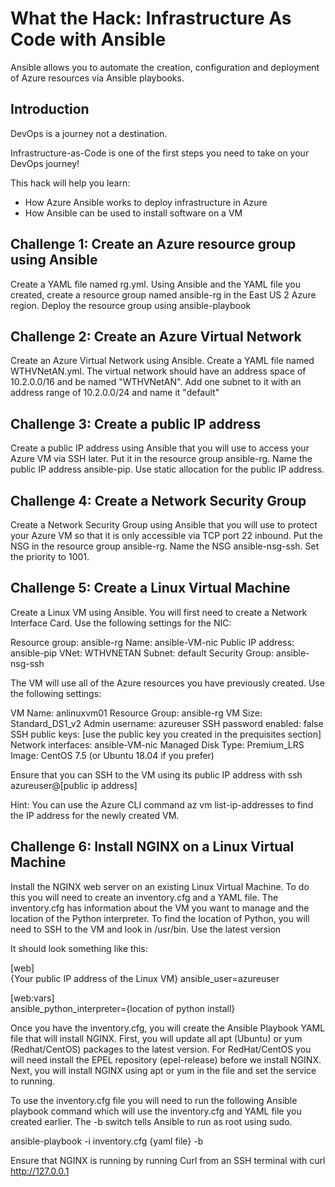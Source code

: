 # What the Hack: Infrastructure As Code with Ansible
Ansible allows you to automate the creation, configuration and deployment of Azure resources via Ansible playbooks.

## Introduction

DevOps is a journey not a destination.

Infrastructure-as-Code is one of the first steps you need to take on your DevOps journey!

This hack will help you learn:
- How Azure Ansible works to deploy infrastructure in Azure
- How Ansible can be used to install software on a VM

## Challenge 1: Create an Azure resource group using Ansible

Create a YAML file named rg.yml. Using Ansible and the YAML file you created, create a resource group named ansible-rg in the East US 2 Azure region. Deploy the resource group using ansible-playbook

## Challenge 2: Create an Azure Virtual Network

Create an Azure Virtual Network using Ansible. Create a YAML file named WTHVNetAN.yml. The virtual network should have an address space of 10.2.0.0/16 and be named "WTHVNetAN". Add one subnet to it with an address range of 10.2.0.0/24 and name it "default"

## Challenge 3: Create a public IP address

Create a public IP address using Ansible that you will use to access your Azure VM via SSH later. Put it in the resource group ansible-rg. Name the public IP address ansible-pip. Use static allocation for the public IP address.

## Challenge 4: Create a Network Security Group

Create a Network Security Group using Ansible that you will use to protect your Azure VM so that it is only accessible via TCP port 22 inbound. Put the NSG in the resource group ansible-rg. Name the NSG ansible-nsg-ssh. Set the priority to 1001.

## Challenge 5: Create a Linux Virtual Machine

Create a Linux VM using Ansible. You will first need to create a Network Interface Card. Use the following settings for the NIC:

Resource group: ansible-rg
Name: ansible-VM-nic
Public IP address: ansible-pip
VNet: WTHVNETAN
Subnet: default
Security Group: ansible-nsg-ssh

The VM will use all of the Azure resources you have previously created. Use the following settings:

 VM Name: anlinuxvm01
 Resource Group: ansible-rg
 VM Size: Standard_DS1_v2
 Admin username: azureuser
 SSH password enabled: false
 SSH public keys: [use the public key you created in the prequisites section]
 Network interfaces: ansible-VM-nic
 Managed Disk Type: Premium_LRS
 Image: CentOS 7.5 (or Ubuntu 18.04 if you prefer)

Ensure that you can SSH to the VM using its public IP address with ssh azureuser@[public ip address]

Hint: You can use the Azure CLI command az vm list-ip-addresses to find the IP address for the newly created VM.

## Challenge 6: Install NGINX on a Linux Virtual Machine

Install the NGINX web server on an existing Linux Virtual Machine. To do this you will need to create an inventory.cfg and a YAML file. The inventory.cfg has information about the VM you want to manage and the location of the Python interpreter. To find the location of Python, you will need to SSH to the VM and look in /usr/bin. Use the latest version

It should look something like this:

[web]<br>
{Your public IP address of the Linux VM} ansible_user=azureuser

[web:vars]<br>
ansible_python_interpreter={location of python install}

Once you have the inventory.cfg, you will create the Ansible Playbook YAML file that will install NGINX. First, you will update all apt (Ubuntu) or yum (Redhat/CentOS) packages to the latest version. For RedHat/CentOS you will need install the EPEL repository (epel-release) before we install NGINX. Next, you will install NGINX using apt or yum in the file and set the service to running.

To use the inventory.cfg file you will need to run the following Ansible playbook command which will use the inventory.cfg and YAML file you created earlier. The -b switch tells Ansible to run as root using sudo.

ansible-playbook -i inventory.cfg {yaml file} -b

Ensure that NGINX is running by running Curl from an SSH terminal with curl http://127.0.0.1




